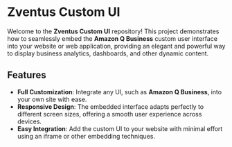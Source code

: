 # Zventus Custom UI

Welcome to the **Zventus Custom UI** repository! This project demonstrates how to seamlessly embed the **Amazon Q Business** custom user interface into your website or web application, providing an elegant and powerful way to display business analytics, dashboards, and other dynamic content.

## Features

- **Full Customization**: Integrate any UI, such as **Amazon Q Business**, into your own site with ease.
- **Responsive Design**: The embedded interface adapts perfectly to different screen sizes, offering a smooth user experience across devices.
- **Easy Integration**: Add the custom UI to your website with minimal effort using an iframe or other embedding techniques.
